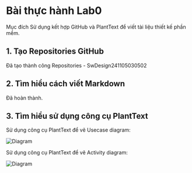 # Bài thực hành Lab0
Mục đích
Sử dụng kết hợp GitHub và PlantText để viết tài liệu thiết kế phần mềm.
## 1. Tạo Repositories GitHub
Đã tạo thành công Repositories - SwDesign241105030502

## 2. Tìm hiểu cách viết Markdown
Đã hoàn thành.

## 3. Tìm hiểu sử dụng công cụ PlantText
Sử dụng công cụ PlantText để vẽ Usecase diagram:

![Diagram](http://www.plantuml.com/plantuml/png/Z9AzQiCm4CTtFSNXgORc1KemsGs5WWbTXIqY4LiE-aWBfLE7hiqR94E75hfriYaTv1VH4_GLUiW9mSMOQX3YVtU_-z9F-xtGXYfZgvBGtDGAeeoxlUIm5UvTHa0rPCkJAUNkaFCWfeGebXigLoM3g7lfdkGArkxh4hfTU4lkcuzD10y4y8GhMy9ibi35TJ21rKn9MZ7OkZrigDPtjIhYu9aE70rtdqWqGfxWc2WcmNCQrcEErVKLnN05yxcGUMaBbYG3o7YY0IG8GqAF-9CanDnOd25Kg1XOe-7DZcOV2prgzzOthsOgwbpXBIu7Ae6xqxxTOGV2jyyIcwfzSn3_OqoEwf6G1PC5_fLV0000__y30000)

Sử dụng công cụ PlantText để vẽ Activity diagram:

![Diagram](https://www.planttext.com/api/plantuml/png/V96nIiH048RxUOeXLUuLakR4HX1ilD8c9dlkacGIaqaHI6TfPMad77OA5ZOco1KHtsEVm5TmJ0wzHRXkOV__d_-R-HgsovgZYfiyWperX5LHAm0sd2bSZKyvfiRssnnvV32OwiBs6y8B0kYEajnG1vCTWbNLj1ZR_hd4wsOIPUExumgXEszhLda7mOcnmmqXQplS8bSHNHrmxGO5nvc9K_54f4NoMos4u4nFWyaEzmQJHjBS_zbvsJ0NXDuUbhTVokNLu-jFZgp4GI_r-8PIUrE6ODReBqIf2Ft9AppzOxi0H9SmbKYU2UTc7tUVBv8HXw2oMg5_kfjsACJxBtA2_ve9bQB4hEKsHGbBUSjvlm400F__0m00)

